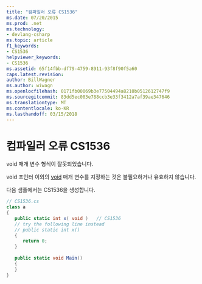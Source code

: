 ```yaml
---
title: "컴파일러 오류 CS1536"
ms.date: 07/20/2015
ms.prod: .net
ms.technology:
- devlang-csharp
ms.topic: article
f1_keywords:
- CS1536
helpviewer_keywords:
- CS1536
ms.assetid: 65f14fbb-df79-4759-8911-93f8f90f5a60
caps.latest.revision: 
author: BillWagner
ms.author: wiwagn
ms.openlocfilehash: 0171fb00069b3e77504494a8210b0512612747f9
ms.sourcegitcommit: 83dd5ec003e788ccb3e33f3412a7af39ae347646
ms.translationtype: MT
ms.contentlocale: ko-KR
ms.lasthandoff: 03/15/2018
---
```

# <a name="compiler-error-cs1536"></a>컴파일러 오류 CS1536
void 매개 변수 형식이 잘못되었습니다.  
  
 void 포인터 이외의 [void](../../csharp/language-reference/keywords/void.md) 매개 변수를 지정하는 것은 불필요하거나 유효하지 않습니다.  
  
 다음 샘플에서는 CS1536을 생성합니다.  
  
```csharp  
// CS1536.cs  
class a  
{  
   public static int x( void )   // CS1536  
   // try the following line instead  
   // public static int x()  
   {  
      return 0;  
   }  
  
   public static void Main()  
   {  
   }  
}  
```
